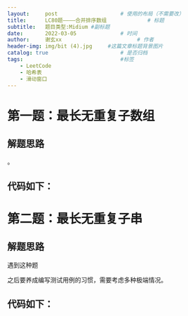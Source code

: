 ```yaml
---
layout:     post   				    # 使用的布局（不需要改）
title:      LC80题————合并排序数组				# 标题 
subtitle:   题目类型:Midium #副标题
date:       2022-03-05 				# 时间
author:     谢玄xx 						# 作者
header-img: img/bit (4).jpg 	#这篇文章标题背景图片
catalog: true 						# 是否归档
tags:								#标签
    - LeetCode
    - 哈希表
    - 滑动窗口
---
```


# 第一题：最长无重复子数组

## 解题思路
。


## 代码如下：


# 第二题：最长无重复子串

## 解题思路
遇到这种题

之后要养成编写测试用例的习惯，需要考虑多种极端情况。


## 代码如下：
